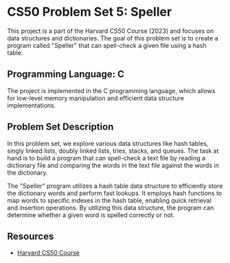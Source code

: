 # CS50 Problem Set 5: Speller

This project is a part of the Harvard CS50 Course (2023) and focuses on data structures and dictionaries. The goal of this problem set is to create a program called "Speller" that can spell-check a given file using a hash table.

## Programming Language: C

The project is implemented in the C programming language, which allows for low-level memory manipulation and efficient data structure implementations.

## Problem Set Description

In this problem set, we explore various data structures like hash tables, singly linked lists, doubly linked lists, tries, stacks, and queues. The task at hand is to build a program that can spell-check a text file by reading a dictionary file and comparing the words in the text file against the words in the dictionary. 

The "Speller" program utilizes a hash table data structure to efficiently store the dictionary words and perform fast lookups. It employs hash functions to map words to specific indexes in the hash table, enabling quick retrieval and insertion operations. By utilizing this data structure, the program can determine whether a given word is spelled correctly or not.

## Resources

- [Harvard CS50 Course](https://cs50.harvard.edu)
